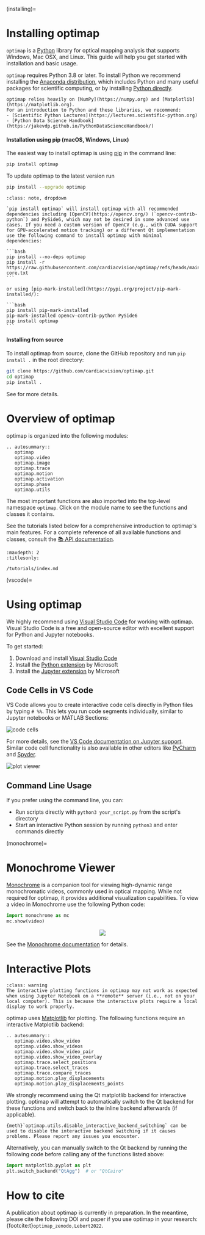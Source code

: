 (installing)=
# Installing optimap

`optimap` is a [Python](https://en.wikipedia.org/wiki/Python_programming_language) library for optical mapping analysis that supports Windows, Mac OSX, and Linux. This guide will help you get started with installation and basic usage.

`optimap` requires Python 3.8 or later. To install Python we recommend installing the [Anaconda distribution](https://www.anaconda.com/download), which includes Python and many useful packages for scientific computing, or by installing [Python directly](https://code.visualstudio.com/docs/python/python-tutorial#_install-a-python-interpreter).

```{tip}
optimap relies heavily on [NumPy](https://numpy.org) and [Matplotlib](https://matplotlib.org). 
For an introduction to Python and these libraries, we recommend:
- [Scientific Python Lectures](https://lectures.scientific-python.org)
- [Python Data Science Handbook](https://jakevdp.github.io/PythonDataScienceHandbook/)
```

#### Installation using pip (macOS, Windows, Linux)

The easiest way to install optimap is using [pip](https://packaging.python.org/en/latest/tutorials/installing-packages/) in the command line:

```bash
pip install optimap
```

To update optimap to the latest version run

```bash
pip install --upgrade optimap
```

````{admonition} Installing without Recommended Dependencies
:class: note, dropdown

`pip install optimap` will install optimap with all recommended dependencies including [OpenCV](https://opencv.org/) (`opencv-contrib-python`) and PySide6, which may not be desired in some advanced use cases. If you need a custom version of OpenCV (e.g., with CUDA support for GPU-accelerated motion tracking) or a different Qt implementation use the following command to install optimap with minimal dependencies:

```bash
pip install --no-deps optimap
pip install -r https://raw.githubusercontent.com/cardiacvision/optimap/refs/heads/main/requirements-core.txt
```

or using [pip-mark-installed](https://pypi.org/project/pip-mark-installed/):

```bash
pip install pip-mark-installed
pip-mark-installed opencv-contrib-python PySide6
pip install optimap
```
````

#### Installing from source

To install optimap from source, clone the GitHub repository and run `pip install .` in the root directory:

```bash
git clone https://github.com/cardiacvision/optimap.git
cd optimap
pip install .
```

See [](#contributing) for more details.

# Overview of optimap

optimap is organized into the following modules:

```{eval-rst}
.. autosummary::
   optimap
   optimap.video
   optimap.image
   optimap.trace
   optimap.motion
   optimap.activation
   optimap.phase
   optimap.utils
```

The most important functions are also imported into the top-level namespace `optimap`. Click on the module name to see the functions and classes it contains.

See the tutorials listed below for a comprehensive introduction to optimap's main features. For a complete reference of all available functions and classes, consult the [📚 API documentation](/api).

```{toctree}
:maxdepth: 2
:titlesonly:

/tutorials/index.md
```

(vscode)=
# Using optimap

We highly recommend using [Visual Studio Code](https://code.visualstudio.com) for working with optimap. Visual Studio Code is a free and open-source editor with excellent support for Python and Jupyter notebooks.

To get started:
1. Download and install [Visual Studio Code](https://code.visualstudio.com)
2. Install the [Python extension](https://marketplace.visualstudio.com/items?itemName=ms-python.python) by Microsoft
3. Install the [Jupyter extension](https://marketplace.visualstudio.com/items?itemName=ms-toolsai.jupyter) by Microsoft

## Code Cells in VS Code

VS Code allows you to create interactive code cells directly in Python files by typing `# %%`. This lets you run code segments individually, similar to Jupyter notebooks or MATLAB Sections:

![code cells](/_static/vscode-code-cells.png)

For more details, see the [VS Code documentation on Jupyter support](https://code.visualstudio.com/docs/python/jupyter-support-py). Similar code cell functionality is also available in other editors like [PyCharm](https://www.jetbrains.com/pycharm/) and [Spyder](https://www.spyder-ide.org/).

![plot viewer](/_static/vscode-plot-viewer.gif)

## Command Line Usage

If you prefer using the command line, you can:
- Run scripts directly with `python3 your_script.py` from the script's directory
- Start an interactive Python session by running `python3` and enter commands directly

(monochrome)=
# Monochrome Viewer

[Monochrome](https://github.com/sitic/monochrome/) is a companion tool for viewing high-dynamic range monochromatic videos, commonly used in optical mapping. While not required for optimap, it provides additional visualization capabilities. To view a video in Monochrome use the following Python code:

```python
import monochrome as mc
mc.show(video)
```

[<center><img src="https://cardiacvision.github.io/optimap/main/_static/Monochrome-screenshot1.webp"></center>](https://github.com/sitic/monochrome/)

See the [Monochrome documentation](https://monochrome.readthedocs.io/) for details.

# Interactive Plots

```{admonition} Working with **remote** Jupyter notebooks
:class: warning
The interactive plotting functions in optimap may not work as expected when using Jupyter Notebook on a **remote** server (i.e., not on your local computer). This is because the interactive plots require a local display to work properly.
```

optimap uses [Matplotlib](https://matplotlib.org/) for plotting. The following functions require an interactive Matplotlib backend:

```{eval-rst}
.. autosummary::
   optimap.video.show_video
   optimap.video.show_videos
   optimap.video.show_video_pair
   optimap.video.show_video_overlay
   optimap.trace.select_positions
   optimap.trace.select_traces
   optimap.trace.compare_traces
   optimap.motion.play_displacements
   optimap.motion.play_displacements_points
```

We strongly recommend using the Qt matplotlib backend for interactive plotting. optimap will attempt to automatically switch to the Qt backend for these functions and switch back to the inline backend afterwards (if applicable).

```{note}
{meth}`optimap.utils.disable_interactive_backend_switching` can be used to disable the interactive backend switching if it causes problems. Please report any issues you encounter.
```

Alternatively, you can manually switch to the Qt backend by running the following code before calling any of the functions listed above:

```python
import matplotlib.pyplot as plt
plt.switch_backend("QtAgg")  # or "QtCairo"
```

# How to cite

A publication about optimap is currently in preparation. In the meantime, please cite the following DOI and paper if you use optimap in your research: {footcite:t}`optimap_zenodo,Lebert2022`.

```{footbibliography}
```
